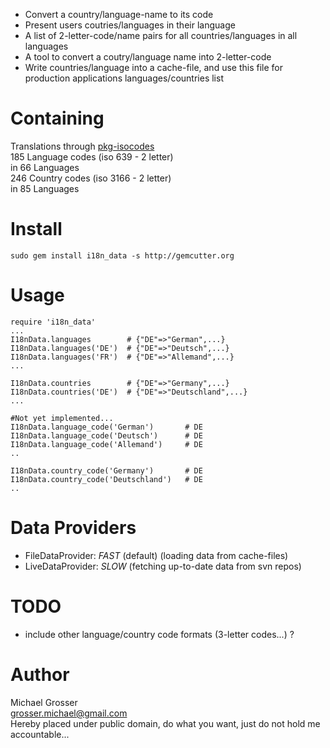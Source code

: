 - Convert a country/language-name to its code
 - Present users coutries/languages in their language
 - A list of 2-letter-code/name pairs for all countries/languages in all languages
 - A tool to convert a coutry/language name into 2-letter-code
 - Write countries/language into a cache-file, and use this file for production applications languages/countries list

Containing
==========
Translations through [pkg-isocodes](http://svn.debian.org/wsvn/pkg-isocodes/trunk/iso-codes/)  
185 Language codes (iso 639 - 2 letter)  
in 66 Languages  
246 Country codes (iso 3166 - 2 letter)  
in 85 Languages  


Install
=======
` sudo gem install i18n_data -s http://gemcutter.org `

Usage
=====

    require 'i18n_data'
    ...
    I18nData.languages        # {"DE"=>"German",...}
    I18nData.languages('DE')  # {"DE"=>"Deutsch",...}
    I18nData.languages('FR')  # {"DE"=>"Allemand",...}
    ...

    I18nData.countries        # {"DE"=>"Germany",...}
    I18nData.countries('DE')  # {"DE"=>"Deutschland",...}
    ...

    #Not yet implemented...
    I18nData.language_code('German')       # DE
    I18nData.language_code('Deutsch')      # DE
    I18nData.language_code('Allemand')     # DE
    ..

    I18nData.country_code('Germany')       # DE
    I18nData.country_code('Deutschland')   # DE
    ..

Data Providers
==============
 - FileDataProvider: _FAST_ (default) (loading data from cache-files)
 - LiveDataProvider: _SLOW_ (fetching up-to-date data from svn repos)

TODO
====
 - include other language/country code formats (3-letter codes...) ?
 
Author
======
Michael Grosser  
grosser.michael@gmail.com  
Hereby placed under public domain, do what you want, just do not hold me accountable...  